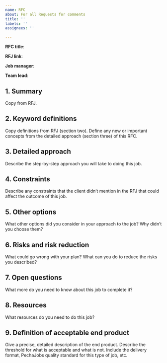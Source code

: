 ```yaml
---
name: RFC
about: For all Requests for comments
title: ''
labels: ''
assignees: ''

---
```


**RFC title**: 

**RFJ link**: 

**Job manager**: 

**Team lead**: 

## 1. Summary

Copy from RFJ.

## 2. Keyword definitions

Copy definitions from RFJ (section two).
Define any new or important concepts from the detailed approach (section three) of this RFC.

## 3. Detailed approach

Describe the step-by-step approach you will take to doing this job.

## 4. Constraints

Describe any constraints that the client didn’t mention in the RFJ that could affect the outcome of this job.

## 5. Other options

What other options did you consider in your approach to the job? Why didn’t you choose them?

## 6. Risks and risk reduction

What could go wrong with your plan? What can you do to reduce the risks you described?

## 7. Open questions

What more do you need to know about this job to complete it?

## 8. Resources

What resources do you need to do this job?

## 9. Definition of acceptable end product

Give a precise, detailed description of the end product. Describe the threshold for what is acceptable and what is not. Include the delivery format, PechaJobs quality standard for this type of job, etc.
